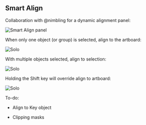 ## Smart Align

Collaboration with @nimbling for a dynamic alignment panel:

![Smart Align panel](https://thumbs.gfycat.com/HatefulSimplisticHawk-size_restricted.gif)

When only one object (or group) is selected, align to the artboard:

![Solo](https://thumbs.gfycat.com/DearAfraidFulmar-size_restricted.gif)

With multiple objects selected, align to selection:

![Solo](https://thumbs.gfycat.com/PiercingBogusHare-size_restricted.gif)

Holding the Shift key will override align to artboard:

![Solo](https://thumbs.gfycat.com/SpectacularDigitalHapuka-size_restricted.gif)

To-do:

* Align to Key object

* Clipping masks
